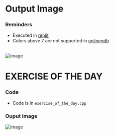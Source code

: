 # Output Image
### Reminders
- Executed in [replit](https://replit.com/~) <br>
- Colors above 7 are not supported in [onlinegdb](https://www.onlinegdb.com/online_c++_compiler)
<br><br>

![image](https://user-images.githubusercontent.com/79815768/119795076-b27c4980-bf0a-11eb-8edc-1215d5a167c4.png)

# EXERCISE OF THE DAY
### Code
- Code is in `exercise_of_the_day.cpp`

### Ouput Image
![image](https://user-images.githubusercontent.com/79815768/120429813-a0862500-c3a8-11eb-8b2c-0f172425c8a7.png)
